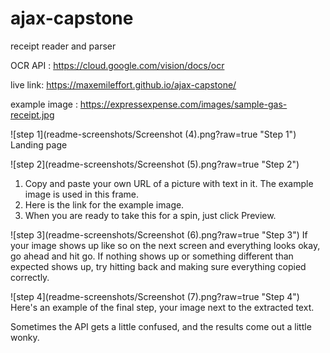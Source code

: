 # ajax-capstone
receipt reader and parser

OCR API : https://cloud.google.com/vision/docs/ocr

live link: https://maxemileffort.github.io/ajax-capstone/

example image : https://expressexpense.com/images/sample-gas-receipt.jpg

![step 1](readme-screenshots/Screenshot (4).png?raw=true "Step 1")
Landing page


![step 2](readme-screenshots/Screenshot (5).png?raw=true "Step 2")
1. Copy and paste your own URL of a picture with text in it. The example image is used in this frame.
2. Here is the link for the example image.
3. When you are ready to take this for a spin, just click Preview.


![step 3](readme-screenshots/Screenshot (6).png?raw=true "Step 3")
If your image shows up like so on the next screen and everything looks okay, go ahead and hit go.
If nothing shows up or something different than expected shows up, try hitting back and making sure everything copied correctly.


![step 4](readme-screenshots/Screenshot (7).png?raw=true "Step 4")
Here's an example of the final step, your image next to the extracted text.

Sometimes the API gets a little confused, and the results come out a little wonky.


